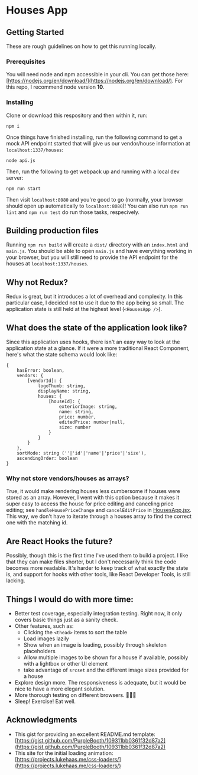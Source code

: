 # Houses App

## Getting Started

These are rough guidelines on how to get this running locally.

### Prerequisites

You will need node and npm accessible in your cli. You can get those here: [https://nodejs.org/en/download/](https://nodejs.org/en/download/). For this repo, I recommend node version **10**.

### Installing

Clone or download this respository and then within it, run:
```
npm i
```

Once things have finished installing, run the following command to get a mock API endpoint started that will give us our vendor/house information at `localhost:1337/houses`:
```
node api.js
```

Then, run the following to get webpack up and running with a local dev server:
```
npm run start
```

Then visit `localhost:8080` and you're good to go (normally, your browser should open up automatically to `localhost:8080`)! You can also run `npm run lint` and `npm run test` do run those tasks, respecively.


## Building production files

Running `npm run build` will create a `dist/` directory with an `index.html` and `main.js`. You should be able to open `main.js` and have everything working in your browser, but you will still need to provide the API endpoint for the houses at `localhost:1337/houses`.

## Why not Redux?

Redux is great, but it introduces a lot of overhead and complexity. In this particular case, I decided not to use it due to the app being so small. The application state is still held at the highest level (`<HousesApp />`).

## What does the state of the application look like?

Since this application uses hooks, there isn't an easy way to look at the application state at a glance. If it were a more traditional React Component, here's what the state schema would look like:

```
{
	hasError: boolean,
	vendors: {
		[vendorId]: {
			logoThumb: string,
			displayName: string,
			houses: {
				[houseId]: {
					exteriorImage: string,
					name: string,
					price: number,
					editedPrice: number|null,
					size: number
				}
			}
		}
	},
	sortMode: string (''|'id'|'name'|'price'|'size'),
	ascendingOrder: boolean
}
```

### Why not store vendors/houses as arrays?

True, it would make rendering houses less cumbersome if houses were stored as an array. However, I went with this option because it makes it super easy to access the house for price editing and canceling price editing; see `handleHousePriceChange` and `cancelEditPrice` in [HousesApp.jsx](https://github.com/RussHR/houses/blob/master/src/HousesApp.jsx). This way, we don't have to iterate through a houses array to find the correct one with the matching id.

## Are React Hooks the future?

Possibly, though this is the first time I've used them to build a project. I like that they can make files shorter, but I don't necessarily think the code becomes more readable. It's harder to keep track of what exactly the state is, and support for hooks with other tools, like React Developer Tools, is still lacking.

## Things I would do with more time:

* Better test coverage, especially integration testing. Right now, it only covers basic things just as a sanity check.
* Other features, such as:
  * Clicking the `<thead>` items to sort the table
  * Load images lazily
  * Show when an image is loading, possibly through skeleton placeholders
  * Allow multiple images to be shown for a house if available, possibly with a lightbox or other UI element
  * take advantage of `srcset` and the different image sizes provided for a house
* Explore design more. The responsiveness is adequate, but it would be nice to have a more elegant solution.
* More thorough testing on different browsers. 👀👀👀
* Sleep! Exercise! Eat well.


## Acknowledgments

* This gist for providing an excellent README.md template: [https://gist.github.com/PurpleBooth/109311bb0361f32d87a2](https://gist.github.com/PurpleBooth/109311bb0361f32d87a2)
* This site for the initial loading animation: [https://projects.lukehaas.me/css-loaders/](https://projects.lukehaas.me/css-loaders/)
